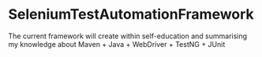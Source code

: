 # SeleniumTestAutomationFramework
The current framework will create within self-education and summarising my knowledge about Maven + Java + WebDriver + TestNG + JUnit
